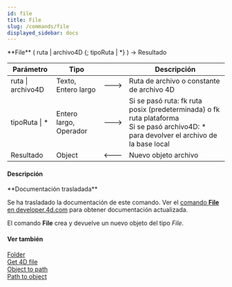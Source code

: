 ```yaml
---
id: file
title: File
slug: /commands/file
displayed_sidebar: docs
---
```


<!--REF #_command_.File.Syntax-->**File** ( ruta | archivo4D {; tipoRuta | *} ) -> Resultado<!-- END REF-->
<!--REF #_command_.File.Params-->
| Parámetro | Tipo |  | Descripción |
| --- | --- | --- | --- |
| ruta &#124; archivo4D | Texto, Entero largo | &#x1F852; | Ruta de archivo o constante de archivo 4D |
| tipoRuta &#124; * | Entero largo, Operador | &#x1F852; | Si se pasó ruta: fk ruta posix (predeterminada) o fk ruta plataforma<br/>Si se pasó archivo4D: * para devolver el archivo de la base local |
| Resultado | Object | &#x1F850; | Nuevo objeto archivo |

<!-- END REF-->

#### Descripción 

<!--REF #_command_.File.Summary-->**Documentación trasladada**

Se ha trasladado la documentación de este comando.<!-- END REF--> Ver el [comando **File** en developer.4d.com](https://developer.4d.com/docs/API/FileClass#file) para obtener documentación actualizada.

El comando **File** crea y devuelve un nuevo objeto del tipo *File*. 

#### Ver también 

[Folder ](folder.md)  
[Get 4D file](get-4d-file.md)  
[Object to path](object-to-path.md)  
[Path to object ](path-to-object.md)  